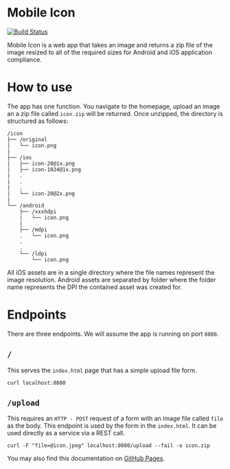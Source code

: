 # Mobile Icon

[![Build Status](https://travis-ci.com/N02870941/mobile-icon.svg?branch=master)](https://travis-ci.com/N02870941/mobile-icon)

Mobile Icon is a web app that takes an image and returns a zip file of the
image resized to all of the required sizes for Android and iOS application compliance.

# How to use

The app has one function. You navigate to the homepage, upload an image an a zip
file called `icon.zip` will be returned. Once unzipped, the directory is structured as follows:

```
/icon
├── /original
|   └── icon.png
|  
├── /ios
|   ├── icon-20@1x.png
|   ├── icon-1024@1x.png
|   .
|   .
|   .
|   └── icon-20@2x.png
|  
└── /android
    ├── /xxxhdpi
    |   └── icon.png
    |
    ├── /mdpi
    .   └── icon.png
    .
    .
    └── /ldpi
        └── icon.png
```

All iOS assets are in a single directory where the file names represent the image resolution. Android assets are separated by folder where the folder name represents the DPI the contained asset was created for.

# Endpoints
There are three endpoints. We will assume the app is running on port `8080`.

## `/`
This serves the `index.html` page that has a simple upload file form.

```
curl localhost:8080
```

## `/upload`
This requires an `HTTP - POST` request of a form with an image file called `file`
as the body. This endpoint is used by the form in the `index.html`. It can be
used directly as a service via a REST call.

```
curl -F "file=@icon.jpeg" localhost:8080/upload --fail -o icon.zip
```

You may also find this documentation on [GitHub Pages](https://n02870941.github.io/mobile-icon/).
